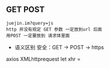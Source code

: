 ## GET  POST
    juejin.im?query=js
    http 并没有规定 GET 参数 一定放到url 后面
    用POST 一定要放到 请求体里面

- 语义区别
    安全：GET -> POST -> https

axios XMLhttprequest
let xhr = 
